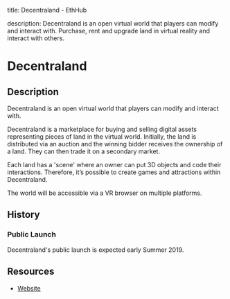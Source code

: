 title: Decentraland - EthHub

description: Decentraland is an open virtual world that players can modify and interact with. Purchase, rent and upgrade land in virtual reality and interact with others.

# Decentraland

## Description

Decentraland is an open virtual world that players can modify and interact with.

Decentraland is a marketplace for buying and selling digital assets representing pieces of land in the virtual world. Initially, the land is distributed via an auction and the winning bidder receives the ownership of a land. They can then trade it on a secondary market.

Each land has a 'scene' where an owner can put 3D objects and code their interactions. Therefore, it’s possible to create games and attractions within Decentraland.

The world will be accessible via a VR browser on multiple platforms.

## History

### Public Launch

Decentraland's public launch is expected early Summer 2019.

## Resources

* [Website](https://decentraland.org)

